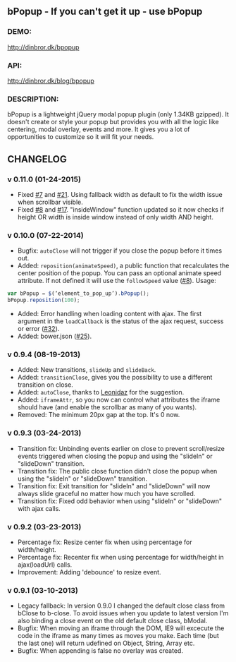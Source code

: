 ## bPopup - If you can't get it up - use bPopup

### DEMO: ###
http://dinbror.dk/bpopup

### API: ###
http://dinbror.dk/blog/bpopup

### DESCRIPTION: ###
bPopup is a lightweight jQuery modal popup plugin (only 1.34KB gzipped). It doesn't create or style your popup but provides you with all the logic like centering, modal overlay, events and more. It gives you a lot of opportunities to customize so it will fit your needs.

## CHANGELOG
### v 0.11.0 (01-24-2015) ###
* Fixed [#7](https://github.com/dinbror/bpopup/issues/7) and [#21](https://github.com/dinbror/bpopup/issues/21). Using fallback width as default to fix the width issue when scrollbar visible.
* Fixed [#8](https://github.com/dinbror/bpopup/issues/8) and [#17](https://github.com/dinbror/bpopup/issues/17). "insideWindow" function updated so it now checks if height OR width is inside window instead of only width AND height.

### v 0.10.0 (07-22-2014) ###
* Bugfix: `autoClose` will not trigger if you close the popup before it times out.
* Added: `reposition(animateSpeed)`, a public function that recalculates the center position of the popup. You can pass an optional animate speed attribute. If not defined it will use the `followSpeed` value ([#8](https://github.com/dinbror/bpopup/pull/8)). 
Usage: 
```javascript 
var bPopup = $(‘element_to_pop_up’).bPopup();
bPopup.reposition(100); 
```
* Added: Error handling when loading content with ajax. The first argument in the `loadCallback` is the status of the ajax request, success or error ([#32](https://github.com/dinbror/bpopup/pull/32)).
* Added: bower.json ([#25](https://github.com/dinbror/bpopup/issues/25)).

### v 0.9.4 (08-19-2013) ###
* Added: New transitions, `slideUp` and `slideBack`.
* Added: `transitionClose`, gives you the possibility to use a different transition on close.
* Added: `autoClose`, thanks to [Leonidaz](https://github.com/Leonidaz) for the suggestion.
* Added: `iframeAttr`, so you now can control what attributes the iframe should have (and enable the scrollbar as many of you wants).
* Removed: The minimum 20px gap at the top. It's 0 now.

### v 0.9.3 (03-24-2013) ###
* Transition fix: Unbinding events earlier on close to prevent scroll/resize events triggered when closing the popup and using the "slideIn" or "slideDown" transition.
* Transition fix: The public close function didn't close the popup when using the "slideIn" or "slideDown" transition.
* Transition fix: Exit transition for "slideIn" and "slideDown" will now always slide graceful no matter how much you have scrolled.
* Transition fix: Fixed odd behavior when using "slideIn" or "slideDown" with ajax calls.

### v 0.9.2 (03-23-2013) ###
* Percentage fix: Resize center fix when using percentage for width/height.
* Percentage fix: Recenter fix when using percentage for width/height in ajax(loadUrl) calls.
* Improvement: Adding 'debounce' to resize event.

### v 0.9.1 (03-10-2013) ###
* Legacy fallback: In version 0.9.0 I changed the default close class from bClose to b-close. To avoid issues when you update to latest version I'm also binding a close event on the old default close class, bModal.
* Bugfix: When moving an iframe through the DOM, IE9 will excecute the code in the iframe as many times as moves you make. Each time (but the last one) will return udefined on Object, String, Array etc.
* Bugfix: When appending is false no overlay was created.
